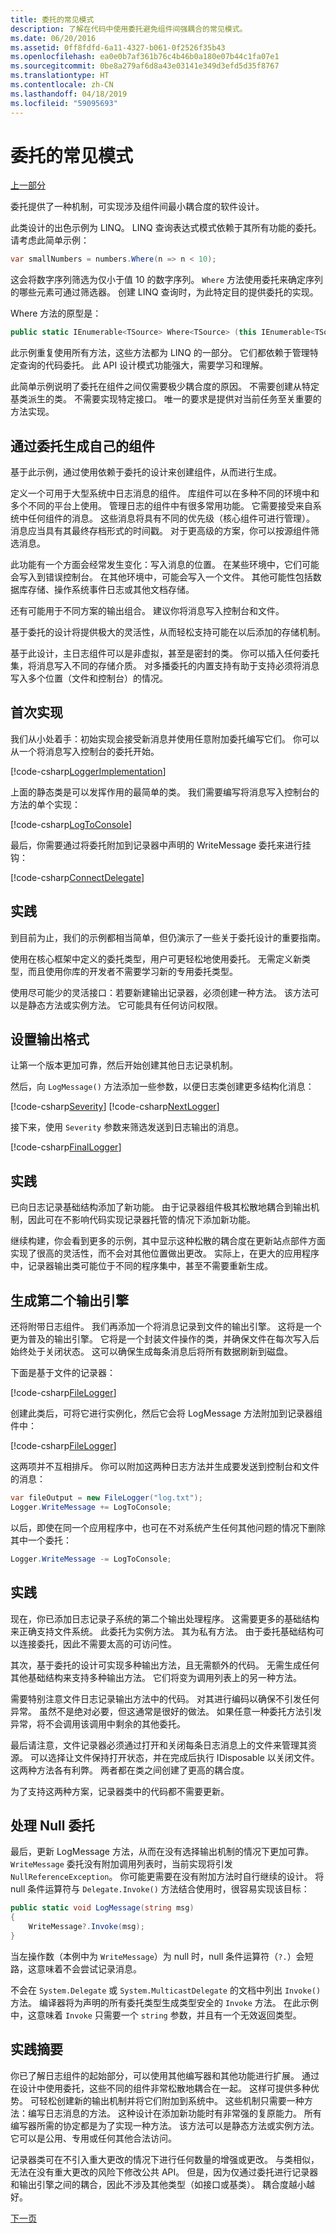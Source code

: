 ```yaml
---
title: 委托的常见模式
description: 了解在代码中使用委托避免组件间强耦合的常见模式。
ms.date: 06/20/2016
ms.assetid: 0ff8fdfd-6a11-4327-b061-0f2526f35b43
ms.openlocfilehash: ea0e0b7af361b76c4b46b0a180e07b44c1fa07e1
ms.sourcegitcommit: 0be8a279af6d8a43e03141e349d3efd5d35f8767
ms.translationtype: HT
ms.contentlocale: zh-CN
ms.lasthandoff: 04/18/2019
ms.locfileid: "59095693"
---
```

# <a name="common-patterns-for-delegates"></a>委托的常见模式

[上一部分](delegates-strongly-typed.md)

委托提供了一种机制，可实现涉及组件间最小耦合度的软件设计。

此类设计的出色示例为 LINQ。 LINQ 查询表达式模式依赖于其所有功能的委托。 请考虑此简单示例：

```csharp
var smallNumbers = numbers.Where(n => n < 10);
```

这会将数字序列筛选为仅小于值 10 的数字序列。
`Where` 方法使用委托来确定序列的哪些元素可通过筛选器。 创建 LINQ 查询时，为此特定目的提供委托的实现。

Where 方法的原型是：

```csharp
public static IEnumerable<TSource> Where<TSource> (this IEnumerable<TSource> source, Func<TSource, bool> predicate);
```

此示例重复使用所有方法，这些方法都为 LINQ 的一部分。 它们都依赖于管理特定查询的代码委托。 此 API 设计模式功能强大，需要学习和理解。

此简单示例说明了委托在组件之间仅需要极少耦合度的原因。 不需要创建从特定基类派生的类。 不需要实现特定接口。
唯一的要求是提供对当前任务至关重要的方法实现。

## <a name="building-your-own-components-with-delegates"></a>通过委托生成自己的组件

基于此示例，通过使用依赖于委托的设计来创建组件，从而进行生成。

定义一个可用于大型系统中日志消息的组件。 库组件可以在多种不同的环境中和多个不同的平台上使用。 管理日志的组件中有很多常用功能。 它需要接受来自系统中任何组件的消息。 这些消息将具有不同的优先级（核心组件可进行管理）。 消息应当具有其最终存档形式的时间戳。 对于更高级的方案，你可以按源组件筛选消息。

此功能有一个方面会经常发生变化：写入消息的位置。 在某些环境中，它们可能会写入到错误控制台。 在其他环境中，可能会写入一个文件。 其他可能性包括数据库存储、操作系统事件日志或其他文档存储。

还有可能用于不同方案的输出组合。 建议你将消息写入控制台和文件。

基于委托的设计将提供极大的灵活性，从而轻松支持可能在以后添加的存储机制。

基于此设计，主日志组件可以是非虚拟，甚至是密封的类。 你可以插入任何委托集，将消息写入不同的存储介质。 对多播委托的内置支持有助于支持必须将消息写入多个位置（文件和控制台）的情况。

## <a name="a-first-implementation"></a>首次实现

我们从小处着手：初始实现会接受新消息并使用任意附加委托编写它们。 你可以从一个将消息写入控制台的委托开始。

[!code-csharp[LoggerImplementation](../../samples/csharp/delegates-and-events/Logger.cs#FirstImplementation "A first Logger implementation.")]

上面的静态类是可以发挥作用的最简单的类。 我们需要编写将消息写入控制台的方法的单个实现： 

[!code-csharp[LogToConsole](../../samples/csharp/delegates-and-events/Program.cs#LogToConsole "A Console logger.")]

最后，你需要通过将委托附加到记录器中声明的 WriteMessage 委托来进行挂钩：

[!code-csharp[ConnectDelegate](../../samples/csharp/delegates-and-events/Program.cs#ConnectDelegate "Connect to the delegate")]

## <a name="practices"></a>实践

到目前为止，我们的示例都相当简单，但仍演示了一些关于委托设计的重要指南。

使用在核心框架中定义的委托类型，用户可更轻松地使用委托。 无需定义新类型，而且使用你库的开发者不需要学习新的专用委托类型。

使用尽可能少的灵活接口：若要新建输出记录器，必须创建一种方法。 该方法可以是静态方法或实例方法。 它可能具有任何访问权限。

## <a name="formatting-output"></a>设置输出格式

让第一个版本更加可靠，然后开始创建其他日志记录机制。

然后，向 `LogMessage()` 方法添加一些参数，以便日志类创建更多结构化消息：

[!code-csharp[Severity](../../samples/csharp/delegates-and-events/Logger.cs#Severity "Define severities")]
[!code-csharp[NextLogger](../../samples/csharp/delegates-and-events/Logger.cs#LoggerTwo "Refine the Logger")]

接下来，使用 `Severity` 参数来筛选发送到日志输出的消息。 

[!code-csharp[FinalLogger](../../samples/csharp/delegates-and-events/Logger.cs#LoggerFinal "Finish the Logger")]

## <a name="practices"></a>实践

已向日志记录基础结构添加了新功能。 由于记录器组件极其松散地耦合到输出机制，因此可在不影响代码实现记录器托管的情况下添加新功能。

继续构建，你会看到更多的示例，其中显示这种松散的耦合度在更新站点部件方面实现了很高的灵活性，而不会对其他位置做出更改。 实际上，在更大的应用程序中，记录器输出类可能位于不同的程序集中，甚至不需要重新生成。

## <a name="building-a-second-output-engine"></a>生成第二个输出引擎

还将附带日志组件。 我们再添加一个将消息记录到文件的输出引擎。 这将是一个更为普及的输出引擎。 它将是一个封装文件操作的类，并确保文件在每次写入后始终处于关闭状态。 这可以确保生成每条消息后将所有数据刷新到磁盘。

下面是基于文件的记录器：

[!code-csharp[FileLogger](../../samples/csharp/delegates-and-events/FileLogger.cs#FileLogger "Log to files")]

创建此类后，可将它进行实例化，然后它会将 LogMessage 方法附加到记录器组件中：

[!code-csharp[FileLogger](../../samples/csharp/delegates-and-events/Program.cs#FileLogger "Log to files")]

这两项并不互相排斥。 你可以附加这两种日志方法并生成要发送到控制台和文件的消息：

```csharp
var fileOutput = new FileLogger("log.txt");
Logger.WriteMessage += LogToConsole;
```

以后，即使在同一个应用程序中，也可在不对系统产生任何其他问题的情况下删除其中一个委托：

```csharp
Logger.WriteMessage -= LogToConsole;
```

## <a name="practices"></a>实践

现在，你已添加日志记录子系统的第二个输出处理程序。
这需要更多的基础结构来正确支持文件系统。 此委托为实例方法。 其为私有方法。
由于委托基础结构可以连接委托，因此不需要太高的可访问性。

其次，基于委托的设计可实现多种输出方法，且无需额外的代码。 无需生成任何其他基础结构来支持多种输出方法。 它们将变为调用列表上的另一种方法。

需要特别注意文件日志记录输出方法中的代码。 对其进行编码以确保不引发任何异常。 虽然不是绝对必要，但这通常是很好的做法。 如果任意一种委托方法引发异常，将不会调用该调用中剩余的其他委托。

最后请注意，文件记录器必须通过打开和关闭每条日志消息上的文件来管理其资源。 可以选择让文件保持打开状态，并在完成后执行 IDisposable 以关闭文件。
这两种方法各有利弊。 两者都在类之间创建了更高的耦合度。

为了支持这两种方案，记录器类中的代码都不需要更新。

## <a name="handling-null-delegates"></a>处理 Null 委托

最后，更新 LogMessage 方法，从而在没有选择输出机制的情况下更加可靠。 `WriteMessage` 委托没有附加调用列表时，当前实现将引发 `NullReferenceException`。
你可能更需要在没有附加方法时自行继续的设计。 将 null 条件运算符与 `Delegate.Invoke()` 方法结合使用时，很容易实现该目标：

```csharp
public static void LogMessage(string msg)
{
    WriteMessage?.Invoke(msg);
}
```

当左操作数（本例中为 `WriteMessage`）为 null 时，null 条件运算符（`?.`）会短路，这意味着不会尝试记录消息。

不会在 `System.Delegate` 或 `System.MulticastDelegate` 的文档中列出 `Invoke()` 方法。 编译器将为声明的所有委托类型生成类型安全的 `Invoke` 方法。 在此示例中，这意味着 `Invoke` 只需要一个 `string` 参数，并且有一个无效返回类型。

## <a name="summary-of-practices"></a>实践摘要

你已了解日志组件的起始部分，可以使用其他编写器和其他功能进行扩展。 通过在设计中使用委托，这些不同的组件非常松散地耦合在一起。 这样可提供多种优势。 可轻松创建新的输出机制并将它们附加到系统中。 这些机制只需要一种方法：编写日志消息的方法。 这种设计在添加新功能时有非常强的复原能力。 所有编写器所需的协定都是为了实现一种方法。 该方法可以是静态方法或实例方法。 它可以是公用、专用或任何其他合法访问。

记录器类可在不引入重大更改的情况下进行任何数量的增强或更改。 与类相似，无法在没有重大更改的风险下修改公共 API。 但是，因为仅通过委托进行记录器和输出引擎之间的耦合，因此不涉及其他类型（如接口或基类）。 耦合度越小越好。

[下一页](events-overview.md)
